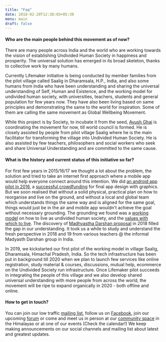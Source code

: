 ```yaml
---
title: "Faq"
date: 2018-02-20T12:38:03+05:30
menu: main
draft: false 
---
```

#### Who are the main people behind this movement as of now?

There are many people across India and the world who are working towards the vision of establishing Undivided Human Society in happiness and prosperity. The universal solution has emerged in its broad skeleton, thanks to collective work by many humans. 

Currently Lifemaker initiative is being conducted by member families from the pilot village called Saalig in Dharamsala, H.P., India, and also some humans from India who have been understanding and sharing the universal understanding of Self, Human and Existence, and the working model for undivided human society, with universities, teachers, students and general population for few years now. They have also been living based on same principles and demonstrating the same to the world for inspiration. Some of them are calling the same movement as Global Wellbeing Movement.

While this project is by Society, to incubate it from the seed, [Ayush Ghai](/ayush) is coordinating the movement for now, till world council is formed. He is closely assisted by people from pilot village Saalig where he is the main facilitator for transforming the village into Undivided Human Society. He is also assisted by few teachers, philosophers and social workers who seek and share Universal Understanding and are committed to the same cause.

#### What is the history and current status of this initiative so far?

For first few years in 2015/16/17 we thought a lot about the problem, the solution and tried to take an internet first approach where a mobile app would help everyone connect around this intention. We did [an android app pilot in 2016](https://github.com/mindgreppers/lifemaker), a [successful crowdfunding](https://www.ketto.org/fundraiser/lifemaker) for final app design with graphics. But we soon realised that without a solid physical, practical plan on how to reorganise and live on the ground, and without a local and global team which understands things the same way and is aligned for the same goal, things would just be in the air and mobile app wouldn't achieve the goal without necessary grounding. The grounding we found was a [working model](/approach) on how to live as undivided human society, and the [values with which to live](/values). The discovery of [Madhyastha Darshan proposal](http://www.madhyasth-darshan.info) in 2018 filled the gap in our understanding. It took us a while to study and understand the fresh perspective in 2018 and 19 from various teachers @ the informal Madyasth Darshan group in India.

In 2019, we kickstarted our first pilot of the working model in village Saalig, Dharamsala, Himachal Pradesh, India. So the tech infrastructure has been put in background till 2020 when we plan to launch few services like online registration, study material & courses, discussions, mutual help, ecommerce on the Undivided Society run infrastructure.  Once Lifemaker pilot succeeds in integrating the people of this village and we also develop shared universal understanding with more people from across the world, the movement will be ripe to expand organically in 2020 - both offline and online. 

#### How to get in touch?
You can join our low traffic [mailing list](https://lists.riseup.net/www/subscribe/lifemaker), follow us on [Facebook](https://facebook.com/lifemaker-app), join our upcoming [forum](/forum) or come and meet us in person at our [community space](https://www.openstreetmap.org/node/5424351357#map=19/32.19787/76.36606) in the Himalayas or at one of our events (Check the calendar!) We keep making announcements on our social channels and mailing list about latest and greatest updates.
